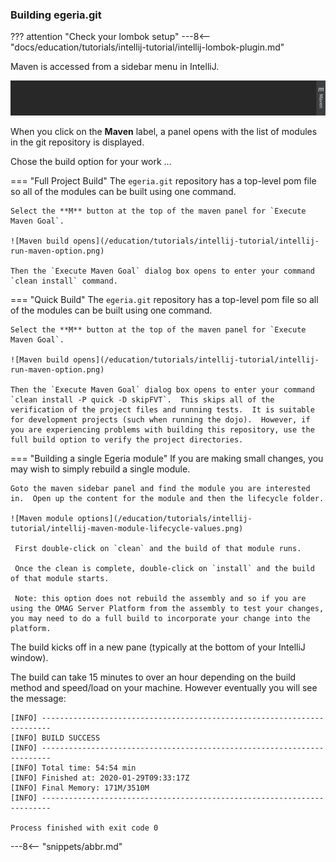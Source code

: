 <!-- SPDX-License-Identifier: CC-BY-4.0 -->
<!-- Copyright Contributors to the ODPi Egeria project 2020. -->


### Building egeria.git

??? attention "Check your lombok setup"
    ---8<-- "docs/education/tutorials/intellij-tutorial/intellij-lombok-plugin.md"

Maven is accessed from a sidebar menu in IntelliJ.

![Maven Sidebar](/education/tutorials/intellij-tutorial/intellij-maven-sidebar-menu.png)

When you click on the **Maven** label, a panel opens with the list of modules in the git repository is displayed.

Chose the build option for your work ...

=== "Full Project Build"
    The `egeria.git` repository has a top-level pom file so all of the modules can be built using one command.
 
    Select the **M** button at the top of the maven panel for `Execute Maven Goal`.

    ![Maven build opens](/education/tutorials/intellij-tutorial/intellij-run-maven-option.png)

    Then the `Execute Maven Goal` dialog box opens to enter your command `clean install` command.  
    
=== "Quick Build"
    The `egeria.git` repository has a top-level pom file so all of the modules can be built using one command.
 
    Select the **M** button at the top of the maven panel for `Execute Maven Goal`.

    ![Maven build opens](/education/tutorials/intellij-tutorial/intellij-run-maven-option.png)

    Then the `Execute Maven Goal` dialog box opens to enter your command `clean install -P quick -D skipFVT`.  This skips all of the verification of the project files and running tests.  It is suitable for development projects (such when running the dojo).  However, if you are experiencing problems with building this repository, use the full build option to verify the project directories.

=== "Building a single Egeria module"
    If you are making small changes, you may wish to simply rebuild a single module.

    Goto the maven sidebar panel and find the module you are interested in.  Open up the content for the module and then the lifecycle folder.

    ![Maven module options](/education/tutorials/intellij-tutorial/intellij-maven-module-lifecycle-values.png)

     First double-click on `clean` and the build of that module runs.

     Once the clean is complete, double-click on `install` and the build of that module starts.

     Note: this option does not rebuild the assembly and so if you are using the OMAG Server Platform from the assembly to test your changes, you may need to do a full build to incorporate your change into the platform. 


The build kicks off in a new pane (typically at the bottom of your IntelliJ window).  

The build can take 15 minutes to over an hour depending on the build method and speed/load on your machine.  However eventually you will see the message:

```text
[INFO] ------------------------------------------------------------------------
[INFO] BUILD SUCCESS
[INFO] ------------------------------------------------------------------------
[INFO] Total time: 54:54 min
[INFO] Finished at: 2020-01-29T09:33:17Z
[INFO] Final Memory: 171M/3510M
[INFO] ------------------------------------------------------------------------

Process finished with exit code 0
```


---8<-- "snippets/abbr.md"
